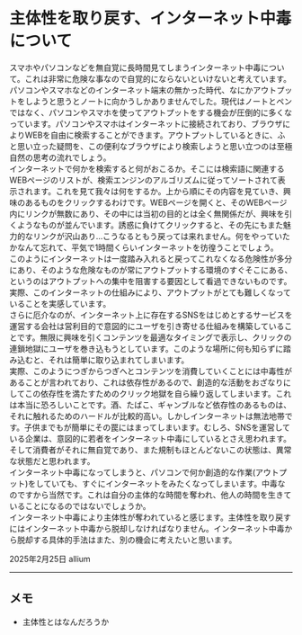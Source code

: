 # 主体性を取り戻す、インターネット中毒について
スマホやパソコンなどを無自覚に長時間見てしまうインターネット中毒について。これは非常に危険な事なので自覚的にならないといけないと考えています。  
パソコンやスマホなどのインターネット端末の無かった時代、なにかアウトプットをしようと思うとノートに向かうしかありませんでした。現代はノートとペンではなく、パソコンやスマホを使ってアウトプットをする機会が圧倒的に多くなっています。パソコンやスマホはインターネットに接続されており、ブラウザによりWEBを自由に検索することができます。アウトプットしているときに、ふと思い立った疑問を、この便利なブラウザにより検索しようと思い立つのは至極自然の思考の流れでしょう。  
インターネットで何かを検索すると何がおこるか。そこには検索語に関連するWEBページのリストが、検索エンジンのアルゴリズムに従ってソートされて表示されます。これを見て我々は何をするか。上から順にその内容を見ていき、興味のあるものをクリックするわけです。WEBページを開くと、そのWEBページ内にリンクが無数にあり、その中には当初の目的とは全く無関係だが、興味を引くようなものが並んでいます。誘惑に負けてクリックすると、その先にもまた魅力的なリンクが沢山あり…こうなるともう戻っては来れません。何をやっていたかなんて忘れて、平気で1時間くらいインターネットを彷徨うことでしょう。  
このようにインターネットは一度踏み入れると戻ってこれなくなる危険性が多分にあり、そのような危険なものが常にアウトプットする環境のすぐそこにある、というのはアウトプットへの集中を阻害する要因として看過できないものです。実際、このインターネットの仕組みにより、アウトプットがとても難しくなっていることを実感しています。  
さらに厄介なのが、インターネット上に存在するSNSをはじめとするサービスを運営する会社は営利目的で意図的にユーザを引き寄せる仕組みを構築していることです。無限に興味を引くコンテンツを最適なタイミングで表示し、クリックの連鎖地獄にユーザを巻き込もうとしています。このような場所に何も知らずに踏み込むと、それは簡単に取り込まれてしまいます。  
実際、このようにつぎからつぎへとコンテンツを消費していくことには中毒性があることが言われており、これは依存性があるので、創造的な活動をおざなりにしてこの依存性を満たすためのクリック地獄を自ら繰り返してしまいます。これは本当に恐ろしいことです。酒、たばこ、ギャンブルなど依存性のあるものは、それに触れるためのハードルが比較的高い。しかしインターネットは無法地帯です。子供までもが簡単にその罠にはまってしまいます。むしろ、SNSを運営している企業は、意図的に若者をインターネット中毒にしているとさえ思われます。そして消費者がそれに無自覚であり、また規制もほとんどないこの状態は、異常な状態だと思われます。  
インターネット中毒になってしまうと、パソコンで何か創造的な作業(アウトプット)をしていても、すぐにインターネットをみたくなってしまいます。中毒なのですから当然です。これは自分の主体的な時間を奪われ、他人の時間を生きていることになるのではないでしょうか。  
インターネット中毒により主体性が奪われていると感じます。主体性を取り戻すにはインターネット中毒から脱却しなければなりません。インターネット中毒から脱却する具体的手法はまた、別の機会に考えたいと思います。

2025年2月25日 allium

---
## メモ
- 主体性とはなんだろうか
